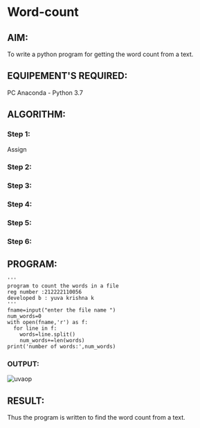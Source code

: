 # Word-count
## AIM:
To write a python program for getting the word count from a text.
## EQUIPEMENT'S REQUIRED: 
PC
Anaconda - Python 3.7
## ALGORITHM: 
### Step 1:
Assign
### Step 2: 
 
### Step 3: 

### Step 4:  

### Step 5: 

### Step 6: 

## PROGRAM:
```
'''
program to count the words in a file
reg number :212222110056
developed b : yuva krishna k
'''
fname=input("enter the file name ")
num_words=0
with open(fname,'r') as f:
  for line in f:
    words=line.split()
    num_words+=len(words)
print('number of words:',num_words)
```

### OUTPUT:
![uvaop](https://github.com/Yuvakrishna0/Word-count/assets/117915037/a81d95ed-111e-4e01-8b86-16c54deffb8e)




## RESULT:
Thus the program is written to find the word count from a text.
